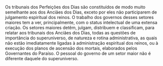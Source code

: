 ﻿Os tribunais dos Perfeições dos Dias são constituídos de modo muito semelhante aos dos Anciães dos Dias, exceto por eles não participarem de julgamento espiritual dos reinos. O trabalho dos governos desses setores maiores tem a ver, principalmente, com o status intelectual de uma extensa criação. Os setores maiores detêm, julgam, distribuem e classificam, para relatar aos tribunais dos Anciães dos Dias, todas as questões de importância do superuniverso, de natureza e rotina administrativa, as quais não estão imediatamente ligadas à administração espiritual dos reinos, ou à execução dos planos de ascensão dos mortais, elaborados pelos Governantes do Paraíso. O pessoal do governo de um setor maior não é diferente daquele do superuniverso.